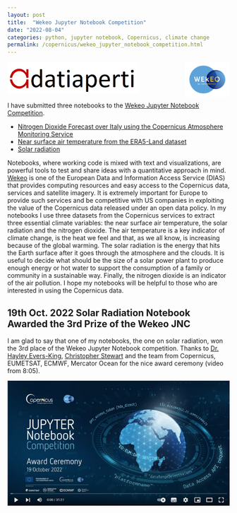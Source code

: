 ```yaml
---
layout: post
title:  "Wekeo Jupyter Notebook Competition"
date: "2022-08-04"
categories: python, jupyter notebook, Copernicus, climate change
permalink: /copernicus/wekeo_jupyter_notebook_competition.html
---
```

![datiaperti logo](/assets/copernicus/datiaperti_small.png)
<img src='/assets/copernicus/LogoWekeo_Copernicus_RGB_0.png' alt='Logo EU Copernicus EUMETSAT' align='right' width='20%'/>


I have submitted three notebooks to the [Wekeo Jupyter Notebook Competition](https://notebook.wekeo.eu/).

* <a href="https://github.com/luigiselmi/wekeo_jnc/blob/main/air_quality_forecasts.ipynb" target="_blank">Nitrogen Dioxide Forecast over Italy using the Copernicus Atmosphere Monitoring Service</a>  
* <a href="https://github.com/luigiselmi/wekeo_jnc/blob/main/era5_temperature.ipynb" target="_blank">Near surface air temperature from the ERA5-Land dataset</a>
* <a href="https://github.com/luigiselmi/wekeo_jnc/blob/main/solar_radiation.ipynb" target="_blank">Solar radiation</a>


Notebooks, where working code is mixed with text and visualizations, are powerful tools to test and share ideas with a quantitative approach in mind. [Wekeo](https://www.wekeo.eu/) is one of the European Data and Information Access Service (DIAS) that provides computing resources and easy access to the Copernicus data, services and satellite imagery. It is extremely important for Europe to provide such services and be competitive with US companies in exploiting the value of the Copernicus data released under an open data policy. In my notebooks I use three datasets from the Copernicus services to extract three essential climate variables: the near surface air temperature, the solar radiation and the nitrogen dioxide. The air temperature is a key indicator of climate change, is the heat we feel and that, as we all know, is increasing because of the global warming. The solar radiation is the energy that hits the Earth surface after it goes through the atmosphere and the clouds. It is useful to decide what should be the size of a solar power plant to produce enough energy or hot water to support the consumption of a family or community in a sustainable way. Finally, the nitrogen dioxide is an indicator of the air pollution. I hope my notebooks will be helpful to those who are interested in using the Copernicus data.

## 19th Oct. 2022 Solar Radiation Notebook Awarded the 3rd Prize of the Wekeo JNC
I am glad to say that one of my notebooks, the one on solar radiation, won the 3rd place of the Wekeo Jupyter Notebook competition. Thanks to [Dr. Hayley Evers-King](https://twitter.com/HayleyEversKing), [Christopher Stewart](https://twitter.com/ChrisStewartEO) and the team from Copernicus, EUMETSAT, ECMWF, Mercator Ocean for the nice award ceremony (video from 8:05).

[![Award Ceremony](../assets/wekeo/award_ceremony.jpg)](https://youtu.be/5_gvn1NMbo0?t=480)
